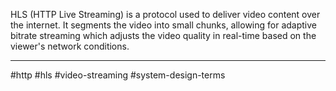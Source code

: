 
HLS (HTTP Live Streaming) is a protocol used to deliver video content over the internet. It segments the video into small chunks, allowing for adaptive bitrate streaming which adjusts the video quality in real-time based on the viewer's network conditions.




----
#http #hls #video-streaming #system-design-terms 